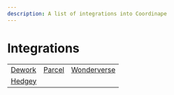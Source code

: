```yaml
---
description: A list of integrations into Coordinape
---
```


# Integrations

|                     |                     |                               |
| ------------------- | ------------------- | ----------------------------- |
| [Dework](dework.md) | [Parcel](parcel.md) | [Wonderverse](wonderverse.md) |
| [Hedgey](hedgey.md) |                     |                               |
